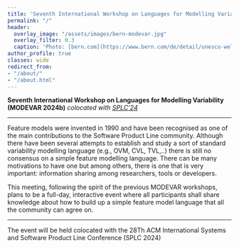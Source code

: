 ```yaml
---
title: 'Seventh International Workshop on Languages for Modelling Variability (MODEVAR@SPLC 2024)<br><span style="font-size: 60%;">Luxembourg. September 2024</span>'
permalink: "/"
header:
  overlay_image: "/assets/images/bern-modevar.jpg"
  overlay_filter: 0.3
  caption: 'Photo: [bern.com](https://www.bern.com/de/detail/unesco-weltkulturerbe-2)'
author_profile: true
classes: wide
redirect_from:
- "/about/"
- "/about.html"
---
```


**Seventh International Workshop on Languages for Modelling Variability (MODEVAR 2024b)**
*colocated with [SPLC'24](https://2024.splc.net)*


---
Feature models were invented in 1990 and have been recognised as one of the main contributions to the Software Product Line community. Although there have been several attempts to establish and study a sort of standard variability modelling language (e.g., OVM, CVL, TVL,..) there is still no consensus on a simple feature modelling language. There can be many motivations to have one but among others, there is one that is very important: information sharing among researchers, tools or developers. 

This meeting, following the spirit of the previous MODEVAR workshops, plans to be a full-day, interactive event where all participants shall share knowledge about how to build up a simple feature model language that all the community can agree on.

---
The event will be held colocated with the 28Th ACM International Systems and Software Product Line Conference (SPLC 2024)


